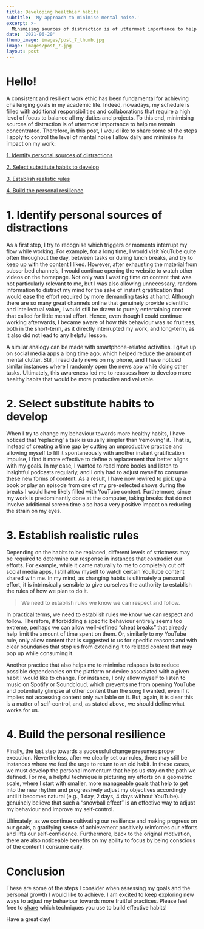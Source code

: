 ```yaml
---
title: Developing healthier habits
subtitle: 'My approach to minimise mental noise.'
excerpt: >-
  Minimising sources of distraction is of uttermost importance to help me remain concentrated.
date: '2021-06-20'
thumb_image: images/post_7_thumb.jpg
image: images/post_7.jpg
layout: post
---
```


# Hello!

A consistent and resilient work ethic has been fundamental for achieving challenging goals in my academic life. Indeed, nowadays, my schedule is filled with additional responsibilities and collaborations that require a high level of focus to balance all my duties and projects. To this end, minimising sources of distraction is of uttermost importance to help me remain concentrated. Therefore, in this post, I would like to share some of the steps I apply to control the level of mental noise I allow daily and minimise its impact on my work:


[1. Identify personal sources of distractions](#sources)

[2. Select substitute habits to develop](#substitute)

[3. Establish realistic rules](#rules)

[4. Build the personal resilience](#resilience)


# <a name="sources">1. Identify personal sources of distractions</a>

As a first step, I try to recognise which triggers or moments interrupt my flow while working. For example, for a long time, I would visit YouTube quite often throughout the day, between tasks or during lunch breaks, and try to keep up with the content I liked. However, after exhausting the material from subscribed channels, I would continue opening the website to watch other videos on the homepage. Not only was I wasting time on content that was not particularly relevant to me, but I was also allowing unnecessary, random information to distract my mind for the sake of instant gratification that would ease the effort required by more demanding tasks at hand. Although there are so many great channels online that genuinely provide scientific and intellectual value, I would still be drawn to purely entertaining content that called for little mental effort. Hence, even though I could continue working afterwards, I became aware of how this behaviour was so fruitless, both in the short-term, as it directly interrupted my work, and long-term, as it also did not lead to any helpful lesson.

A similar analogy can be made with smartphone-related activities. I gave up on social media apps a long time ago, which helped reduce the amount of mental clutter. Still, I read daily news on my phone, and I have noticed similar instances where I randomly open the news app while doing other tasks. Ultimately, this awareness led me to reassess how to develop more healthy habits that would be more productive and valuable.


# <a name="substitute">2. Select substitute habits to develop</a>

When I try to change my behaviour towards more healthy habits, I have noticed that ‘replacing’ a task is usually simpler than ‘removing’ it. That is, instead of creating a time gap by cutting an unproductive practice and allowing myself to fill it spontaneously with another instant gratification impulse, I find it more effective to define a replacement that better aligns with my goals. In my case, I wanted to read more books and listen to insightful podcasts regularly, and I only had to adjust myself to consume these new forms of content. As a result, I have now rewired to pick up a book or play an episode from one of my pre-selected shows during the breaks I would have likely filled with YouTube content. Furthermore, since my work is predominantly done at the computer, taking breaks that do not involve additional screen time also has a very positive impact on reducing the strain on my eyes.


# <a name="rules">3. Establish realistic rules</a>
Depending on the habits to be replaced, different levels of strictness may be required to determine our response in instances that contradict our efforts. For example, while it came naturally to me to completely cut off social media apps, I still allow myself to watch certain YouTube content shared with me. In my mind, as changing habits is ultimately a personal effort, it is intrinsically sensible to give ourselves the authority to establish the rules of how we plan to do it.

> We need to establish rules we know we can respect and follow.

In practical terms, we need to establish rules we know we can respect and follow. Therefore, if forbidding a specific behaviour entirely seems too extreme, perhaps we can allow well-defined “cheat breaks” that already help limit the amount of time spent on them. Or, similarly to my YouTube rule, only allow content that is suggested to us for specific reasons and with clear boundaries that stop us from extending it to related content that may pop up while consuming it.

Another practice that also helps me to minimise relapses is to reduce possible dependencies on the platform or device associated with a given habit I would like to change. For instance, I only allow myself to listen to music on Spotify or Soundcloud, which prevents me from opening YouTube and potentially glimpse at other content than the song I wanted, even if it implies not accessing content only available on it. But, again, it is clear this is a matter of self-control, and, as stated above, we should define what works for us.


# <a name="resilience">4. Build the personal resilience</a>

Finally, the last step towards a successful change presumes proper execution. Nevertheless, after we clearly set our rules, there may still be instances where we feel the urge to return to an old habit. In these cases, we must develop the personal momentum that helps us stay on the path we defined. For me, a helpful technique is picturing my efforts on a geometric scale, where I start with smaller, more manageable goals that help to get into the new rhythm and progressively adjust my objectives accordingly until it becomes natural (e.g., 1 day, 2 days, 4 days without YouTube). I genuinely believe that such a “snowball effect” is an effective way to adjust my behaviour and improve my self-control.

Ultimately, as we continue cultivating our resilience and making progress on our goals, a gratifying sense of achievement positively reinforces our efforts and lifts our self-confidence. Furthermore, back to the original motivation, there are also noticeable benefits on my ability to focus by being conscious of the content I consume daily.


# Conclusion
These are some of the steps I consider when assessing my goals and the personal growth I would like to achieve. I am excited to keep exploring new ways to adjust my behaviour towards more fruitful practices. Please feel free to [share](https://twitter.com/_franciscomcm) which techniques you use to build effective habits!

Have a great day!
